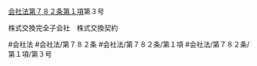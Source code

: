 [会社法第７８２条第１項](会社法＿＿＿＿第７８２条第１項)第３号

株式交換完全子会社　株式交換契約


#会社法
#会社法/第７８２条
#会社法/第７８２条/第１項
#会社法/第７８２条/第１項/第３号
